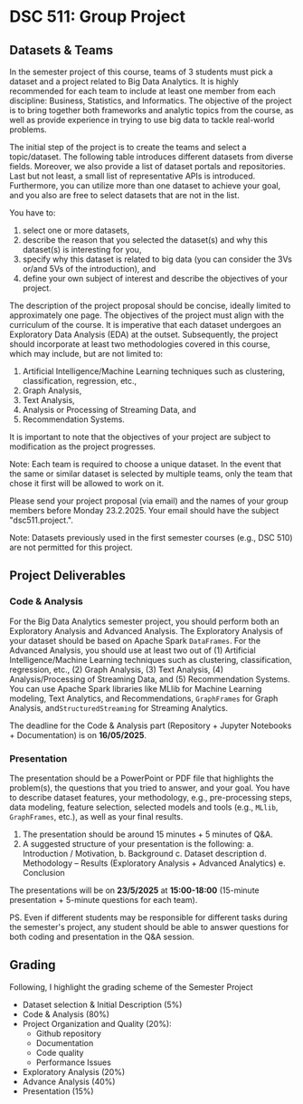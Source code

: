 # DSC 511: Group Project

## Datasets & Teams

In the semester project of this course, teams of 3 students must pick a dataset and a project
related to Big Data Analytics. It is highly recommended for each team to include at least one
member from each discipline: Business, Statistics, and Informatics. The objective of the
project is to bring together both frameworks and analytic topics from the course, as well as
provide experience in trying to use big data to tackle real-world problems.

The initial step of the project is to create the teams and select a topic/dataset. The following
table introduces different datasets from diverse fields. Moreover, we also provide a list of
dataset portals and repositories. Last but not least, a small list of representative APIs is
introduced. Furthermore, you can utilize more than one dataset to achieve your goal, and
you also are free to select datasets that are not in the list.

You have to:

1. select one or more datasets,
2. describe the reason that you selected the dataset(s) and why this dataset(s) is interesting for you,
3. specify why this dataset is related to big data (you can consider the 3Vs or/and 5Vs of the introduction), and
4. define your own subject of interest and describe the objectives of your project.

The description of the project proposal should be concise, ideally limited to approximately one page.
The objectives of the project must align with the curriculum of the course. It is imperative that
each dataset undergoes an Exploratory Data Analysis (EDA) at the outset. Subsequently,
the project should incorporate at least two methodologies covered in this course, which
may include, but are not limited to:

1. Artificial Intelligence/Machine Learning techniques such as clustering, classification, regression, etc.,
2. Graph Analysis,
3. Text Analysis,
4. Analysis or Processing of Streaming Data, and
5. Recommendation Systems.

It is important to note that the objectives of your project are subject to modification as the project
progresses.

Note: Each team is required to choose a unique dataset. In the event that the same or
similar dataset is selected by multiple teams, only the team that chose it first will be allowed
to work on it.

Please send your project proposal (via email) and the names of your group members
before Monday 23.2.2025. Your email should have the subject
"dsc511.project.<surnames>".

Note: Datasets previously used in the first semester courses (e.g., DSC 510) are not permitted
for this project.

## Project Deliverables

### Code & Analysis

For the Big Data Analytics semester project, you should perform both an Exploratory Analysis and
Advanced Analysis. The Exploratory Analysis of your dataset should be based on Apache Spark
`DataFrames`. For the Advanced Analysis, you should use at least two out of (1) Artificial
Intelligence/Machine Learning techniques such as clustering, classification, regression, etc., (2) Graph
Analysis, (3) Text Analysis, (4) Analysis/Processing of Streaming Data, and (5) Recommendation
Systems. You can use Apache Spark libraries like MLlib for Machine Learning modeling, Text
Analytics, and Recommendations, `GraphFrames` for Graph Analysis, and`StructuredStreaming` for
Streaming Analytics.

The deadline for the Code & Analysis part (Repository + Jupyter Notebooks + Documentation) is on
**16/05/2025**.

### Presentation

The presentation should be a PowerPoint or PDF file that highlights the problem(s), the questions
that you tried to answer, and your goal. You have to describe dataset features, your methodology,
e.g., pre-processing steps, data modeling, feature selection, selected models and tools (e.g., `MLlib`,
`GraphFrames`, etc.), as well as your final results.

1. The presentation should be around 15 minutes + 5 minutes of Q&A.
2. A suggested structure of your presentation is the following:
   a. Introduction / Motivation,
   b. Background
   c. Dataset description
   d. Methodology – Results (Exploratory Analysis + Advanced Analytics)
   e. Conclusion

The presentations will be on **23/5/2025** at **15:00-18:00** (15-minute presentation + 5-minute questions
for each team).

PS. Even if different students may be responsible for different tasks during the semester's project, any
student should be able to answer questions for both coding and presentation in the Q&A session.

## Grading

Following, I highlight the grading scheme of the Semester Project

- Dataset selection & Initial Description (5%)
- Code & Analysis (80%)
- Project Organization and Quality (20%):
  - Github repository
  - Documentation
  - Code quality
  - Performance Issues
- Exploratory Analysis (20%)
- Advance Analysis (40%)
- Presentation (15%)
